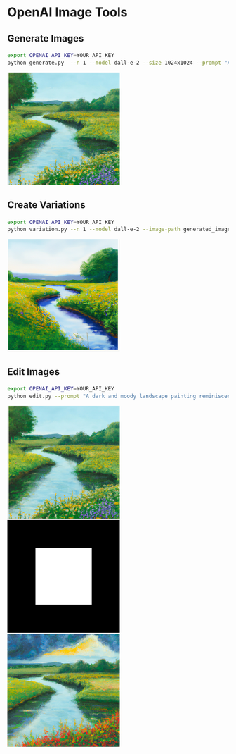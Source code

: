 # OpenAI Image Tools


## Generate Images

```bash 
export OPENAI_API_KEY=YOUR_API_KEY
python generate.py  --n 1 --model dall-e-2 --size 1024x1024 --prompt "An impressionist-style landscape painting reminiscent of Monet or Manet. The scene showcases a peaceful countryside with a meandering river surrounded by vibrant greenery and blooming flowers."
```

<img src="generated_images/example.png" alt="Variation 0" width="256">

## Create Variations

```bash 
export OPENAI_API_KEY=YOUR_API_KEY
python variation.py --n 1 --model dall-e-2 --image-path generated_images/example.png --size 1024x1024
```

<img src="variation_images/example.png" alt="Variation 0" width="256">

## Edit Images

```bash 
export OPENAI_API_KEY=YOUR_API_KEY
python edit.py --prompt "A dark and moody landscape painting reminiscent of Monet or Manet. The scene showcases a stormy countryside with a meandering river surrounded by vibrant greenery and blooming flowers." --n 1 --model dall-e-2 --image-path generated_images/example.png  --mask-path masks/example.png
```

<img src="generated_images/example.png" alt="Variation 0" width="256">
<img src="masks/example.png" alt="Variation 0" width="256">
<img src="edited_images/example.png" alt="Variation 0" width="256">
